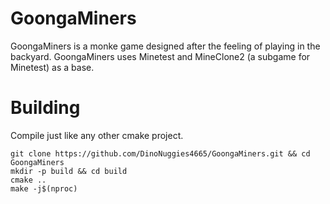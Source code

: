 GoongaMiners
========

GoongaMiners is a monke game designed after the feeling of playing in the backyard. GoongaMiners uses Minetest and MineClone2 (a subgame for Minetest) as a base.


# Building
Compile just like any other cmake project.

```
git clone https://github.com/DinoNuggies4665/GoongaMiners.git && cd GoongaMiners
mkdir -p build && cd build
cmake ..
make -j$(nproc)
```
